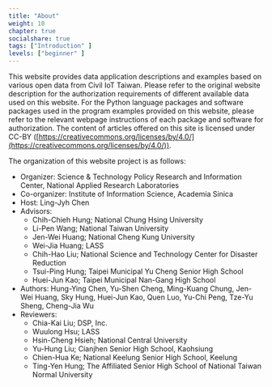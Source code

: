 ```yaml
---
title: "About"
weight: 10
chapter: true
socialshare: true
tags: ["Introduction" ]
levels: ["beginner" ]
---
```


This website provides data application descriptions and examples based on various open data from Civil IoT Taiwan. Please refer to the original website description for the authorization requirements of different available data used on this website. For the Python language packages and software packages used in the program examples provided on this website, please refer to the relevant webpage instructions of each package and software for authorization. The content of articles offered on this site is licensed under CC-BY ([https://creativecommons.org/licenses/by/4.0/](https://creativecommons.org/licenses/by/4.0/)).

The organization of this website project is as follows:

- Organizer: Science & Technology Policy Research and Information Center, National Applied Research Laboratories
- Co-organizer: Institute of Information Science, Academia Sinica
- Host: Ling-Jyh Chen
- Advisors:
    - Chih-Chieh Hung; National Chung Hsing University
    - Li-Pen Wang; National Taiwan University
    - Jen-Wei Huang; National Cheng Kung University
    - Wei-Jia Huang; LASS
    - Chih-Hao Liu; National Science and Technology Center for Disaster Reduction
    - Tsui-Ping Hung; Taipei Municipal Yu Cheng Senior High School
    - Huei-Jun Kao; Taipei Municipal Nan-Gang High School
- Authors: Hung-Ying Chen, Yu-Shen Cheng, Ming-Kuang Chung, Jen-Wei Huang, Sky Hung, Huei-Jun Kao, Quen Luo, Yu-Chi Peng, Tze-Yu Sheng, Cheng-Jia Wu
- Reviewers:
    - Chia-Kai Liu; DSP, Inc.
    - Wuulong Hsu; LASS
    - Hsin-Cheng Hsieh; National Central University
    - Yu-Hung Liu; Cianjhen Senior High School, Kaohsiung
    - Chien-Hua Ke; National Keelung Senior High School, Keelung
    - Ting-Yen Hung; The Affiliated Senior High School of National Taiwan Normal University

